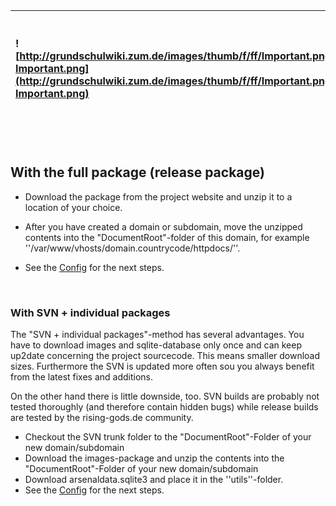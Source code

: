 | ![http://grundschulwiki.zum.de/images/thumb/f/ff/Important.png/48px-Important.png](http://grundschulwiki.zum.de/images/thumb/f/ff/Important.png/48px-Important.png) | **XMLArsenal needs to run in a "virtual" root folder, i.e. `http://domain.countrycode/` or `http://subdomain.domain.countrycode/` but not `http://domain.countrycode/arsenal/`.** <br />See the [Apache Docs](http://httpd.apache.org/docs/2.0/en/mod/core.html#virtualhost) (de, en, es, ja, tr) or [Ubuntu Wiki](http://wiki.ubuntuusers.de/Apache/Virtual_Hosts) (de) how to accomplish this. |
|:--------------------------------------------------------------------------------------------------------------------------------------------------------------------|:-------------------------------------------------------------------------------------------------------------------------------------------------------------------------------------------------------------------------------------------------------------------------------------------------------------------------------------------------------------------------------------------------|

<br />

## With the full package (release package) ##

  * Download the package from the project website and unzip it to a location of your choice.

  * After you have created a domain or subdomain, move the unzipped contents into the "DocumentRoot"-folder of this domain, for example ''/var/www/vhosts/domain.countrycode/httpdocs/''.
  * See the [Config](Config.md) for the next steps.

<br />

### With SVN + individual packages ###

The "SVN + individual packages"-method has several advantages. You have to download images and sqlite-database only once and can keep up2date concerning the project sourcecode. This means smaller download sizes. Furthermore the SVN is updated more often sou you always benefit from the latest fixes and additions.

On the other hand there is little downside, too. SVN builds are probably not tested thoroughly (and therefore contain hidden bugs) while release builds are tested by the rising-gods.de community.

  * Checkout the SVN trunk folder to the "DocumentRoot"-Folder of your new domain/subdomain
  * Download the images-package and unzip the contents into the "DocumentRoot"-Folder of your new domain/subdomain
  * Download arsenaldata.sqlite3 and place it in the ''utils''-folder.
  * See the [Config](Config.md) for the next steps.